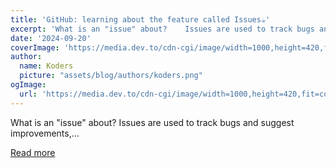 ```yaml
---
title: 'GitHub: learning about the feature called Issues☕'
excerpt: 'What is an "issue" about?    Issues are used to track bugs and suggest improvements,...'
date: '2024-09-20'
coverImage: 'https://media.dev.to/cdn-cgi/image/width=1000,height=420,fit=cover,gravity=auto,format=auto/https%3A%2F%2Fdev-to-uploads.s3.amazonaws.com%2Fuploads%2Farticles%2Ff33n2ck0lxwabyoq6r5i.png'
author:
  name: Koders
  picture: "assets/blog/authors/koders.png"
ogImage:
  url: 'https://media.dev.to/cdn-cgi/image/width=1000,height=420,fit=cover,gravity=auto,format=auto/https%3A%2F%2Fdev-to-uploads.s3.amazonaws.com%2Fuploads%2Farticles%2Ff33n2ck0lxwabyoq6r5i.png'
---
```


What is an "issue" about?    Issues are used to track bugs and suggest improvements,...

[Read more](https://dev.to/ledscolatina/github-learning-about-the-feature-called-issues-2ifm)
